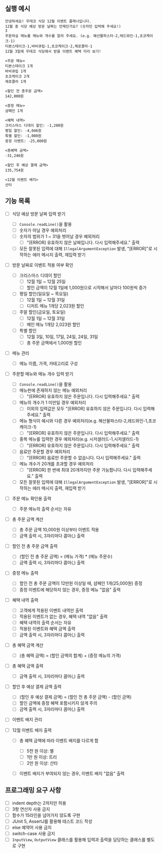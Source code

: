 ## 실행 예시

```
안녕하세요! 우테코 식당 12월 이벤트 플래너입니다.
12월 중 식당 예상 방문 날짜는 언제인가요? (숫자만 입력해 주세요!)
3
주문하실 메뉴를 메뉴와 개수를 알려 주세요. (e.g. 해산물파스타-2,레드와인-1,초코케이크-1)
티본스테이크-1,바비큐립-1,초코케이크-2,제로콜라-1
12월 3일에 우테코 식당에서 받을 이벤트 혜택 미리 보기!
 
<주문 메뉴>
티본스테이크 1개
바비큐립 1개
초코케이크 2개
제로콜라 1개
 
<할인 전 총주문 금액>
142,000원
 
<증정 메뉴>
샴페인 1개
 
<혜택 내역>
크리스마스 디데이 할인: -1,200원
평일 할인: -4,046원
특별 할인: -1,000원
증정 이벤트: -25,000원
 
<총혜택 금액>
-31,246원
 
<할인 후 예상 결제 금액>
135,754원
 
<12월 이벤트 배지>
산타
```


## 기능 목록

- [ ] 식당 예상 방문 날짜 입력 받기
  - [ ] `Console.readLine()`을 활용
  - [ ] 숫자가 아닐 경우 예외처리
  - [ ] 숫자의 범위가 1 ~ 31을 벗어날 경우 예외처리
    - [ ] "[ERROR] 유효하지 않은 날짜입니다. 다시 입력해주세요." 출력
  - [ ] 모든 잘못된 입력에 대해 `IllegalArgumentException` 발생, "[ERROR]"로 시작하는 에러 메시지 출력, 재입력 받기

- [ ] 방문 날짜로 이벤트 적용 여부 확인
  - [ ] 크리스마스 디데이 할인
    - [ ] 12월 1일 ~ 12월 25일
    - [ ] 할인 금액이 12월 1일에 1,000원으로 시작해서 날마다 100원씩 증가
  - [ ] 평일 할인(일요일 ~ 목요일)
    - [ ] 12월 1일 ~ 12월 31일
    - [ ] 디저트 메뉴 1개당 2,023원 할인
  - [ ] 주말 할인(금요일, 토요일)
    - [ ] 12월 1일 ~ 12월 31일
    - [ ] 메인 메뉴 1개당 2,023원 할인
  - [ ] 특별 할인
    - [ ] 12월 3일, 10일, 17일, 24일, 24일, 31일
    - [ ] 총 주문 금액에서 1,000원 할인

- [ ] 메뉴 관리
  - [ ] 메뉴 이름, 가격, 카테고리로 구성
    
- [ ] 주문할 메뉴와 메뉴 개수 입력 받기
  - [ ] `Console.readLine()`을 활용
  - [ ] 메뉴판에 존재하지 않는 메뉴 예외처리
    - [ ] "[ERROR] 유효하지 않은 주문입니다. 다시 입력해주세요." 출력
  - [ ] 메뉴의 개수가 1 미만일 경우 예외처리
    - [ ] 이외의 입력값은 모두 "[ERROR] 유효하지 않은 주문입니다. 다시 입력해주세요." 출력
  - [ ] 메뉴 형식이 예시와 다른 경우 예외처리(e.g. 해산물파스타-2,레드와인-1,초코케이크-1)
    - [ ] "[ERROR] 유효하지 않은 주문입니다. 다시 입력해주세요." 출력
  - [ ] 중복 메뉴를 입력한 경우 예외처리(e.g. 시저샐러드-1,시저샐러드-1)
    - [ ] "[ERROR] 유효하지 않은 주문입니다. 다시 입력해주세요." 출력
  - [ ] 음료만 주문할 경우 예외처리
    - [ ] "[ERROR] 음료만 주문할 수 없습니다. 다시 입력해주세요." 출력
  - [ ] 메뉴 개수가 20개를 초과할 경우 예외처리
    - [ ] "[ERROR] 한 번에 최대 20개까지만 주문 가능합니다. 다시 입력해주세요." 출력
  - [ ] 모든 잘못된 입력에 대해 `IllegalArgumentException` 발생, "[ERROR]"로 시작하는 에러 메시지 출력, 재입력 받기
    
- [ ] 주문 메뉴 확인용 출력
  - [ ] 주문 메뉴의 출력 순서는 자유

- [ ] 총 주문 금액 계산
  - [ ] 총 주문 금액 10,000원 이상부터 이벤트 적용
  - [ ] 금액 출력 시, 3자리마다 콤마(,) 출력

- [ ] 할인 전 총 주문 금액 출력
  - [ ] (할인 전 총 주문 금액) = (메뉴 가격) * (메뉴 주문수)
  - [ ] 금액 출력 시, 3자리마다 콤마(,) 출력

- [ ] 증정 메뉴 출력
  - [ ] 할인 전 총 주문 금액이 12만원 이상일 때, 샴페인 1개(25,000원) 증정
  - [ ] 증정 이벤트에 해당하지 않는 경우, 증정 메뉴 "없음" 출력

- [ ] 혜택 내역 출력
    - [ ] 고객에게 적용된 이벤트 내역만 출력
    - [ ] 적용된 이벤트가 없는 경우, 혜택 내역 "없음" 출력
    - [ ] 혜택 내역의 출력 순서는 자유
    - [ ] 적용된 이벤트와 혜택 금액 출력
    - [ ] 금액 출력 시, 3자리마다 콤마(,) 출력

- [ ] 총 혜택 금액 계산
  - [ ] (총 혜택 금액) = (할인 금액의 합계) + (증정 메뉴의 가격)

- [ ] 총 혜택 금액 출력
  - [ ] 금액 출력 시, 3자리마다 콤마(,) 출력

- [ ] 할인 후 예상 결제 금액 출력
  - [ ] (할인 후 예상 결제 금액) = (할인 전 총 주문 금액) - (할인 금액)
  - [ ] 할인 금액에 증정 혜택 포함시키지 않게 주의
  - [ ] 금액 출력 시, 3자리마다 콤마(,) 출력

- [ ] 이벤트 배지 관리

- [ ] 12월 이벤트 배지 출력
  - [ ] 총 혜택 금액에 따라 이벤트 배지를 다르게 함
    - [ ] 5천 원 이상: 별
    - [ ] 1만 원 이상: 트리
    - [ ] 2만 원 이상: 산타
  - [ ] 이벤트 배지가 부여되지 않는 경우, 이벤트 배지 "없음" 출력


## 프로그래밍 요구 사항
- [ ] indent depth는 2까지만 허용
- [ ] 3항 연산자 사용 금지
- [ ] 함수가 15라인을 넘어가지 않도록 구현
- [ ] JUnit 5, AssertJ를 활용해 테스트 코드 작성
- [ ] else 예약어 사용 금지
- [ ] switch-case 사용 금지
- [ ] `InputView`, `OutputView` 클래스를 활용해 입력과 출력을 담당하는 클래스를 별도로 구현
